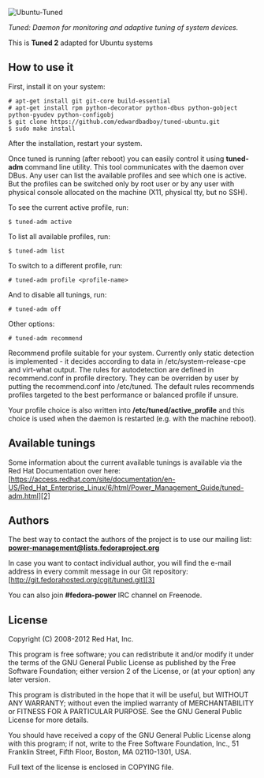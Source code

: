 ![Ubuntu-Tuned][1]

*Tuned: Daemon for monitoring and adaptive tuning of system devices.*

This is **Tuned 2** adapted for Ubuntu systems

How to use it
-------------
First, install it on your system:

    # apt-get install git git-core build-essential
    # apt-get install rpm python-decorator python-dbus python-gobject python-pyudev python-configobj
    $ git clone https://github.com/edwardbadboy/tuned-ubuntu.git
    $ sudo make install

After the installation, restart your system.

Once tuned is running (after reboot) you can easily control it using **tuned-adm** command
line utility. This tool communicates with the daemon over DBus. Any user can
list the available profiles and see which one is active. But the profiles can
be switched only by root user or by any user with physical console allocated
on the machine (X11, physical tty, but no SSH).

To see the current active profile, run:

    $ tuned-adm active

To list all available profiles, run:

    $ tuned-adm list

To switch to a different profile, run:

    # tuned-adm profile <profile-name>

And to disable all tunings, run:

    # tuned-adm off

Other options:

    # tuned-adm recommend

Recommend profile suitable for your system. Currently only static detection is
implemented - it decides according to data in /etc/system-release-cpe and
virt-what output. The rules for autodetection are defined in recommend.conf
in profile directory. They can be overriden by user by putting the
recommend.conf into /etc/tuned. The default rules recommends profiles targeted
to the best performance or balanced profile if unsure.

Your profile choice is also written into **/etc/tuned/active_profile** and this
choice is used when the daemon is restarted (e.g. with the machine reboot).


Available tunings
-----------------

Some information about the current available tunings is available via the Red Hat Documentation over here: [https://access.redhat.com/site/documentation/en-US/Red_Hat_Enterprise_Linux/6/html/Power_Management_Guide/tuned-adm.html][2]


Authors
-------

The best way to contact the authors of the project is to use our mailing list:
**power-management@lists.fedoraproject.org**

In case you want to contact individual author, you will find the e-mail
address in every commit message in our Git repository:
[http://git.fedorahosted.org/cgit/tuned.git][3]

You can also join **#fedora-power** IRC channel on Freenode.


License
-------

Copyright (C) 2008-2012 Red Hat, Inc.

This program is free software; you can redistribute it and/or
modify it under the terms of the GNU General Public License
as published by the Free Software Foundation; either version 2
of the License, or (at your option) any later version.

This program is distributed in the hope that it will be useful,
but WITHOUT ANY WARRANTY; without even the implied warranty of
MERCHANTABILITY or FITNESS FOR A PARTICULAR PURPOSE.  See the
GNU General Public License for more details.

You should have received a copy of the GNU General Public License
along with this program; if not, write to the Free Software
Foundation, Inc., 51 Franklin Street, Fifth Floor, Boston, MA 02110-1301, USA.

Full text of the license is enclosed in COPYING file.


  [1]: https://spideroak.com/share/PBSW433EMVZXS43UMVWXG/78656e6f6465/srv/CDN/xenodecdn/github-assets/ubuntu-tuned-logo.png
  [2]: https://access.redhat.com/site/documentation/en-US/Red_Hat_Enterprise_Linux/6/html/Power_Management_Guide/tuned-adm.html
  [3]: http://git.fedorahosted.org/cgit/tuned.git